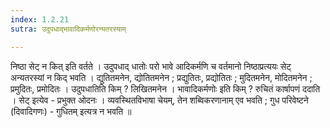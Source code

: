 ```yaml
---
index: 1.2.21
sutra: उदुपधाद्भावादिकर्मणोरन्यतरस्याम्

---
```

निष्ठा सेट्  न कित् इति वर्तते । उदुपधाद् धातोः परो भावे आदिकर्मणि च वर्तमानो निष्ठाप्रत्ययः सेट् अन्यतरस्यां न किद् भवति । द्युतितमनेन, द्योतितमनेन ; प्रद्युतितः, प्रद्योतितः ; मुदितमनेन, मोदितमनेन ; प्रमुदितः, प्रमोदितः । उदुपधातिति किम् ? लिखितमनेन । भावादिकर्मणोः इति किम् ? रुचितं कार्षापणं ददाति । सेट् इत्येव - प्रभुक्त ओदनः । व्यवस्थितविभाषा चेयम्, तेन शब्विकरणानाम् एव भवति ; गुध परिवेष्टने (दिवादिगणः)  - गुधितम् इत्यत्र न भवति ॥